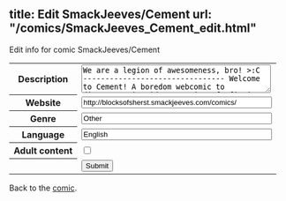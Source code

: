 title: Edit SmackJeeves/Cement
url: "/comics/SmackJeeves_Cement_edit.html"
---
Edit info for comic SmackJeeves/Cement

<form name="comic" action="http://gaepostmail.appspot.com/comic/" method="post">
<table class="comicinfo">
<tr>
<th>Description</th><td><textarea name="description" cols="40" rows="3">We are a legion of awesomeness, bro! &gt;:C -------------------------------- Welcome to Cement! A boredom webcomic to discuss/review ideas, movies, fanfiction, and other stuff/shit. We also have: - A sprite showcase, - Some tutorials, - Dreams that make sense, - Debates that make no sense, - Lotsa shitty shit bullshit, - Crack, - Heli-kun~ :3 - Anus - Hentai - Steak - Swagga - What Pumpkin - Overall Trash And much more... Feel free to apply as author if you'd like! (no wait, don't) Gooby plz. I'm touching the description! Hurrdurr! :B Heil Helitler. Calm down Stalin' *shoots helitler in da face* :D Now go back to the top and re-read the description. HoNk hOnK :o) Trying to make a Homestuck reference in the description? You know nothing, Jon Snow. Play with the description they said. It will be fun they said. And it was. Posers. I was messing with the description before it became cool! &gt;:I So there was this Dj who was like kicking off. I dont know what he was doing. But it was sick man. Hands in the air. Like penis out. There were people dancing I think Or maybe they were cops I think they might have been cops</textarea></td>
</tr>
<tr>
<th>Website</th><td><input type="text" name="url" value="http://blocksofsherst.smackjeeves.com/comics/" size="40"/></td>
</tr>
<tr>
<th>Genre</th><td><input type="text" name="genre" value="Other" size="40"/></td>
</tr>
<tr>
<th>Language</th><td><input type="text" name="language" value="English" size="40"/></td>
</tr>
<tr>
<th>Adult content</th><td><input type="checkbox" name="adult" value="adult" /></td>
</tr>
<tr>
<th></th><td>
<input type="hidden" name="comic" value="SmackJeeves_Cement" />
<input type="submit" name="submit" value="Submit" />
</td>
</tr>
</table>
</form>

Back to the [comic](SmackJeeves_Cement.html).
